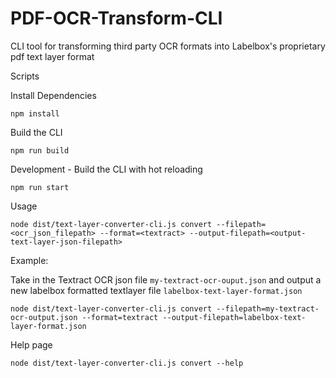 # PDF-OCR-Transform-CLI
CLI tool for transforming third party OCR formats into Labelbox's proprietary pdf text layer format

Scripts

Install Dependencies
```
npm install
```

Build the CLI
```
npm run build
```

Development - Build the CLI with hot reloading
```
npm run start
```

Usage
```
node dist/text-layer-converter-cli.js convert --filepath=<ocr_json_filepath> --format=<textract> --output-filepath=<output-text-layer-json-filepath>
```

Example:

Take in the Textract OCR json file `my-textract-ocr-ouput.json` and output a new labelbox formatted textlayer file `labelbox-text-layer-format.json`
```
node dist/text-layer-converter-cli.js convert --filepath=my-textract-ocr-output.json --format=textract --output-filepath=labelbox-text-layer-format.json
```


Help page
```
node dist/text-layer-converter-cli.js convert --help
```
